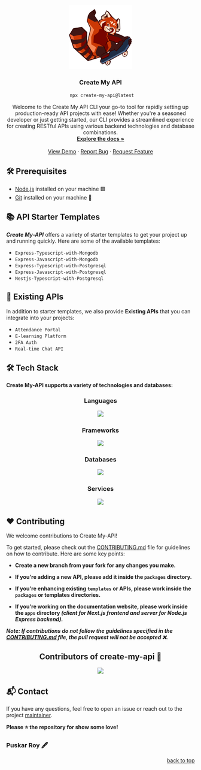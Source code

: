 <a name="readme-top"></a>

<br />
<div align="center">
  <a href="https://github.com/Puskar-Roy/create-my-api">
    <img src="./docs/create-api.png" alt="Logo" width="170" height="170">
    
  </a>

  <h3 align="center">Create My API</h3>
  
  ```bash
   npx create-my-api@latest
  ```

  <p align="center">
    Welcome to the Create My API CLI your go-to tool for rapidly setting up production-ready API projects with ease! Whether you're a seasoned developer or just getting started, our CLI provides a streamlined 
    experience for creating RESTful APIs using various backend technologies and database combinations.
    <br />
    <a href="https://github.com/Puskar-Roy/create-my-api"><strong>Explore the docs »</strong></a>
    <br />
    <br />
    <a href="https://www.npmjs.com/package/create-my-api">View Demo</a>
    ·
    <a href="https://github.com/Puskar-Roy/create-my-api/issues">Report Bug</a>
    ·
    <a href="https://github.com/Puskar-Roy/create-my-api/issues">Request Feature</a>
  </p>
</div>


## 🛠️ Prerequisites

- [Node.js](https://nodejs.org/) installed on your machine 🟩
- [Git](https://git-scm.com/) installed on your machine 🐙


## 📚 API Starter Templates

__*Create My-API*__ offers a variety of starter templates to get your project up and running quickly. Here are some of the available templates:

- `Express-Typescript-with-Mongodb`
- `Express-Javascript-with-Mongodb`
- `Express-Typescript-with-Postgresql`
- `Express-Javascript-with-Postgresql`
- `Nestjs-Typescript-with-Postgresql`


## 📂 Existing APIs

In addition to starter templates, we also provide __Existing APIs__ that you can integrate into your projects:


- `Attendance Portal`
- `E-learning Platform`
- `2FA Auth`
- `Real-time Chat API`

## 🛠️ Tech Stack
__Create My-API supports a variety of technologies and databases:__



<div align="center">




### Languages
<img src="https://skillicons.dev/icons?i=javascript,typescript&theme=dark" />

### Frameworks
<img src="https://skillicons.dev/icons?i=nextjs,tailwindcss,nodejs,express,nestjs&theme=dark" />

### Databases
<img src="https://skillicons.dev/icons?i=mongodb,postgresql&theme=dark" />

### Services
<img src="https://skillicons.dev/icons?i=npm,vercel,prisma&theme=dark" />


</div>



## ❤️ Contributing

We welcome contributions to Create My-API! 

To get started, please check out the [CONTRIBUTING.md](./CONTRIBUTING.md) file for guidelines on how to contribute. Here are some key points:

- __Create a new branch from your fork for any changes you make.__

- __If you're adding a new API, please add it inside the `packages` directory.__

- __If you're enhancing existing `templates` or APIs, please work inside the `packages` or templates directories.__

- __If you're working on the documentation website, please work inside the `apps` directory *(client for Next.js frontend and server for Node.js Express backend).*__

__*Note: If contributions do not follow the guidelines specified in the [CONTRIBUTING.md](./CONTRIBUTING.md) file, the pull request will not be accepted ❌.*__



<h2 align = "center">Contributors of create-my-api 🚀</h2>
<div align = "center">
<a href="https://github.com/Puskar-Roy/create-my-api/graphs/contributors">
  <img src="https://contrib.rocks/image?repo=Puskar-Roy/create-my-api" />
</a>
</div>


## 📬 Contact

If you have any questions, feel free to open an issue or reach out to the project [maintainer](https://www.linkedin.com/in/puskar-roy/).

__Please ⭐ the repository for show some love!__

### Puskar Roy 🖋️


<div align="right">
  <a href="#readme-top">back to top</a>
</div>